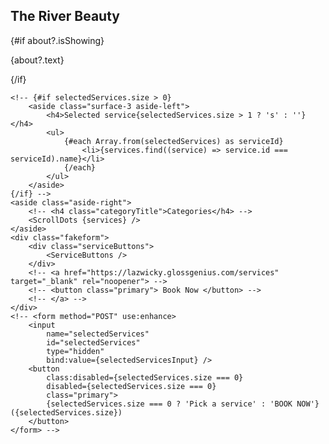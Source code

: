 <!-- JUST KEEPING THIS BECAUSE I FEEEL LIKE THERE WERE GOOD COMMEENTS / NOTES IN HERE -->

<script lang="ts">
	// const selectedServices = new Set();
	// let selectedServicesInput: string;

	// function setSelected(event) {
	// 	if (selectedServices.has(event.detail.id)) {
	// 		selectedServices.delete(event.detail.id);
	// 		selectedServices = selectedServices;
	// 		return;
	// 	}
	// 	selectedServices = selectedServices.add(event.detail.id);
	// 	selectedServicesInput = [...selectedServices].join(',');
	// }

	// TODO table mapper function?
	// const remappedServices = services.reduce((acc, service) => {
	// 	if (!acc[service.category]) {
	// 		acc[service.category] = [];
	// 	}
	// 	acc[service.category].push({
	// 		id: service.id,
	// 		Service: service.name,
	// 		Description: service.description,
	// 		Duration: `${service.duration} min`,
	// 		Availability: service.availability,
	// 		Price: `$${service.price}`
	// 	});
	// 	return acc;
	// }, {});
</script>

<div class="cutoutImg" style:transform={`translate3d(0, ${scroll / 5}px, 0)`}>
	<CutoutImg />
</div>

<main>
	<section class="top" style:background-position={`center ${scroll / 25}%`}>
		<h1 class="headingReset">The River Beauty</h1>
		{#if about?.isShowing}
			<p class="about">
				{about?.text}
			</p>
		{/if}
	</section>
	<!-- {#each Object.entries(remappedServices) as [category, listOfServices]}
		<section class="service-table">
			<div>
				<h2>{category}</h2>
				<Table data={listOfServices} {selectedServices} on:selectService={setSelected} />
			</div>
		</section>
	{/each} -->
</main>
<main class="app-layout">

    <!-- {#if selectedServices.size > 0}
    	<aside class="surface-3 aside-left">
    		<h4>Selected service{selectedServices.size > 1 ? 's' : ''}</h4>
    		<ul>
    			{#each Array.from(selectedServices) as serviceId}
    				<li>{services.find((service) => service.id === serviceId).name}</li>
    			{/each}
    		</ul>
    	</aside>
    {/if} -->
    <aside class="aside-right">
    	<!-- <h4 class="categoryTitle">Categories</h4> -->
    	<ScrollDots {services} />
    </aside>
    <div class="fakeform">
    	<div class="serviceButtons">
    		<ServiceButtons />
    	</div>
    	<!-- <a href="https://lazwicky.glossgenius.com/services" target="_blank" rel="noopener"> -->
    	<!-- <button class="primary"> Book Now </button> -->
    	<!-- </a> -->
    </div>
    <!-- <form method="POST" use:enhance>
    	<input
    		name="selectedServices"
    		id="selectedServices"
    		type="hidden"
    		bind:value={selectedServicesInput} />
    	<button
    		class:disabled={selectedServices.size === 0}
    		disabled={selectedServices.size === 0}
    		class="primary">
    		{selectedServices.size === 0 ? 'Pick a service' : 'BOOK NOW'} ({selectedServices.size})
    	</button>
    </form> -->

</main>

<style>
	/* button {
		align-self: end;
		margin: 0 auto;
		width: 100%;
		font-weight: var(--font-weight-8);
	} */


	/* CLASSES */
	/* .page-indicator {
		display: flex;
		position: fixed;
		bottom: 0;
		justify-content: center;
		align-items: center;
		margin-bottom: var(--size-4);
		border-right: 1px solid var(--link);
		padding-right: var(--size-2);
		height: var(--size-7);
		color: var(--link);
	} */
	/* .aside-left {
		position: sticky;
		bottom: var(--size-7);
		box-shadow: var(--shadow-3);
		border-radius: var(--radius-2);
		padding: var(--size-4);
		width: max-content;
	} */
	/* Your existing styles */
	/* KEEPING BELOW FOR REFERENCE */
	/* .service-table {
		display: flex;
		flex-direction: column;
		justify-content: start;
		align-items: center;
		min-height: 30vh;
	}
	.service-table h2 {
		align-self: flex-start;
	} */

	/* DOT STYLES */

	@media (max-width: 768px) {
		/* .page-indicator {
			display: none;
		} */
		.top {
			height: 30vh;
		}
		.fakeform {
			width: 100%;
		}
		/* .service-table {
			min-height: 20vh;
		} */
		/* .aside-right { */
		/* bottom: var(--size-10); */
		/* } */
	}
</style>
